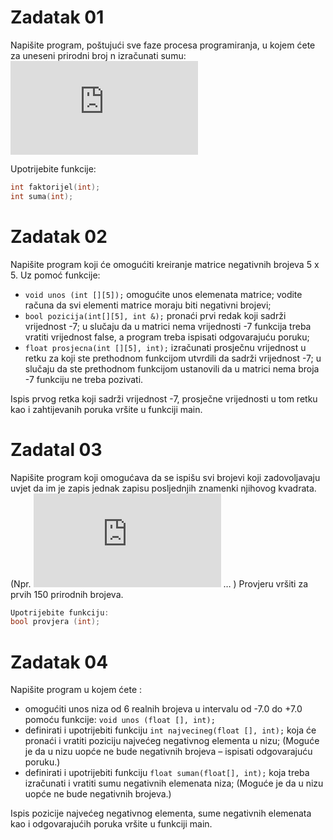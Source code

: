 # Zadatak 01

Napišite program, poštujući sve faze procesa programiranja, u kojem ćete za uneseni prirodni broj n izračunati sumu: ![S=3!-6!+9! -....+(-1)n+1(3n)!](https://latex.codecogs.com/gif.latex?S%3D3%21-6%21&plus;9%21%20-....&plus;%28-1%29%20*%20n&plus;1*%283n%29%21)

Upotrijebite funkcije:
```cpp
int faktorijel(int);
int suma(int);
```

# Zadatak 02

Napišite program koji će omogućiti kreiranje matrice negativnih brojeva 5 x 5. Uz pomoć funkcije:
* `void unos (int [][5]);` omogućite unos elemenata matrice; vodite računa da svi elementi matrice moraju biti negativni brojevi;
* `bool pozicija(int[][5], int &);` pronaći prvi redak koji sadrži vrijednost -7; u slučaju da u matrici nema vrijednosti -7 funkcija treba vratiti vrijednost false, a program treba ispisati odgovarajuću poruku;
* `float prosjecna(int [][5], int);` izračunati prosječnu vrijednost u retku za koji ste prethodnom funkcijom utvrdili da sadrži vrijednost -7; u slučaju da ste prethodnom funkcijom ustanovili da u matrici nema broja -7 funkciju ne treba pozivati.
 
Ispis prvog retka koji sadrži vrijednost -7, prosječne vrijednosti u tom retku kao i zahtijevanih poruka vršite u funkciji main.

# Zadatal 03

Napišite program koji omogućava da se ispišu svi brojevi koji zadovoljavaju uvjet da im je zapis jednak zapisu posljednjih znamenki njihovog kvadrata. (Npr. ![6^2=36, 25^2=625](https://latex.codecogs.com/gif.latex?6%20%5E%202%20%3D%2036%2C%2025%20%5E%202%20%3D%20625) … ) 
Provjeru vršiti za prvih 150 prirodnih brojeva.
```cpp
Upotrijebite funkciju:
bool provjera (int);
```

# Zadatak 04

Napišite program u kojem ćete :
* omogućiti unos niza od 6 realnih brojeva u intervalu od -7.0 do +7.0 pomoću funkcije: `void unos (float [], int);`
* definirati i upotrijebiti funkciju `int najvecineg(float [], int);` koja će pronaći i vratiti poziciju najvećeg negativnog elementa u nizu; (Moguće je da u nizu uopće ne bude negativnih brojeva – ispisati odgovarajuću poruku.)
* definirati i upotrijebiti funkciju `float suman(float[], int);` koja treba izračunati i vratiti sumu negativnih elemenata niza; (Moguće je da u nizu uopće ne bude negativnih brojeva.)

Ispis pozicije najvećeg negativnog elementa, sume negativnih elemenata kao i odgovarajućih poruka vršite u funkciji main.
